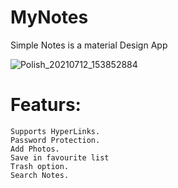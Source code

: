 # MyNotes

Simple Notes is a material Design App 

![Polish_20210712_153852884](https://user-images.githubusercontent.com/69077477/125270618-76207380-e327-11eb-8ccd-0e6af1aaa35c.jpg)

# Featurs:

    Supports HyperLinks.
    Password Protection.
    Add Photos.
    Save in favourite list
    Trash option.
    Search Notes.
     


